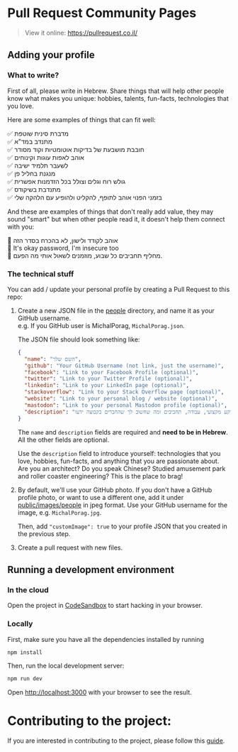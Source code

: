 # Pull Request Community Pages

> View it online: https://pullrequest.co.il/

## Adding your profile

### What to write?

First of all, please write in Hebrew. Share things that will help other people know what makes
you unique: hobbies, talents, fun-facts, technologies that you love.

Here are some examples of things that can fit well:

✅ מדברת סינית שוטפת  
✅ מתנדב במד"א  
✅ חובבת מושבעת של בדיקות אוטומטיות וקוד מסודר  
✅ אוהב לאפות עוגות וקינוחים  
✅ לשעבר תלמיד ישיבה  
✅ מנגנת בחליל פן  
✅ גולש רוח וגלים וצולל בכל הזדמנות אפשרית  
✅ מתנדבת בשיקודס  
✅ בזמני הפנוי אוהב לתופף, להקליט ולהופיע עם הלהקה שלי

And these are examples of things that don't really add value, they may sound "smart" but when
other people read it, it doesn't help them connect with you:

🚫 אוהב לקודד ולישון, לא בהכרח בסדר הזה  
🚫 It's okay password, I'm insecure too  
🚫 מחליף תחביבים כל שבוע, מוזמנים לשאול אותי מה הפעם.

### The technical stuff

You can add / update your personal profile by creating a Pull Request to this repo:

1. Create a new JSON file in the [people](people/) directory, and name it as your GitHub username.  
   e.g. If you GitHub user is MichalPorag, `MichalPorag.json`.

   The JSON file should look something like:

   ```json
   {
     "name": "השם שלך",
     "github": "Your GitHub Username (not link, just the username)",
     "facebook": "Link to your Facebook Profile (optional)",
     "twitter": "Link to your Twitter Profile (optional)",
     "linkedin": "Link to your LinkedIn page (optional)",
     "stackoverflow": "Link to your Stack Overflow page (optional)",
     "website": "Link to your personal blog / website (optional)",
     "mastodon": "Link to your personal Mastodon profile (optional)",
     "description": "פסקה או שתיים על עצמך: רקע מקצועי, עבודה, תחביבים ומה שחשוב לך שהחברים בקבוצה ידעו"
   }
   ```

   The `name` and `description` fields are required and **need to be in Hebrew**.  
   All the other fields are optional.

   Use the `description` field to introduce yourself: technologies that you love, hobbies, fun-facts,
   and anything that you are passionate about. Are you an architect? Do you speak Chinese? Studied amusement park
   and roller coaster engineering? This is the place to brag!

2. By default, we'll use your GitHub photo. If you don't have a GitHub profile photo,
   or want to use a different one, add it under [public/images/people](public/images/people) in jpeg format.
   Use your GitHub username for the image, e.g. `MichalPorag.jpg`.

   Then, add `"customImage": true` to your profile JSON that you created in the previous step.

3. Create a pull request with new files.

## Running a development environment

### In the cloud

Open the project in [CodeSandbox](https://codesandbox.io/s/github/urish/pull-request-community) to start hacking in your browser.

### Locally

First, make sure you have all the dependencies installed by running

```bash
npm install
```

Then, run the local development server:

```bash
npm run dev
```

Open [http://localhost:3000](http://localhost:3000) with your browser to see the result.



# Contributing to the project: 
If you are interested in contributing to the project, please follow this [guide](https://github.com/Pull-Request-Community/pull-request-community-website/blob/master/docs/contributing.md).
